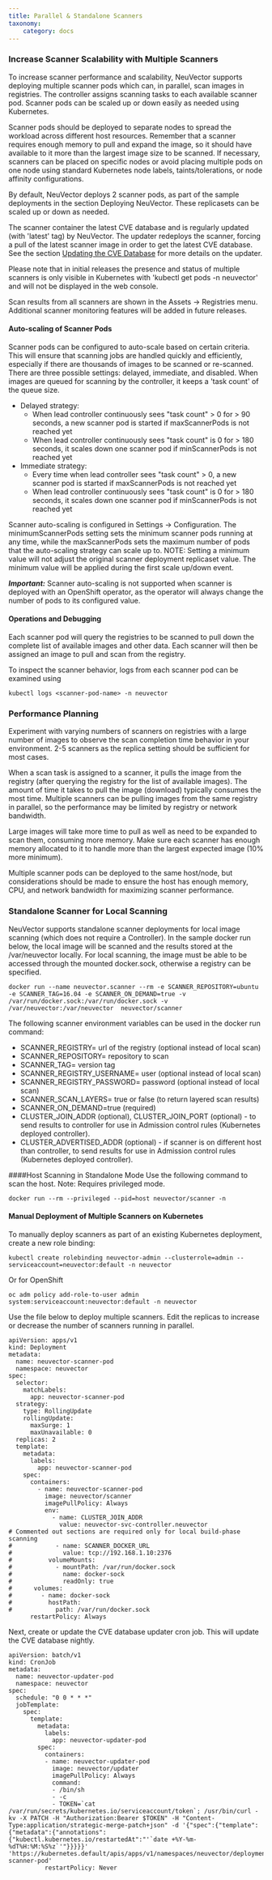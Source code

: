 ```yaml
---
title: Parallel & Standalone Scanners
taxonomy:
    category: docs
---
```


### Increase Scanner Scalability with Multiple Scanners
To increase scanner performance and scalability, NeuVector supports deploying multiple scanner pods which can, in parallel, scan images in registries. The controller assigns scanning tasks to each available scanner pod. Scanner pods can be scaled up or down easily as needed using Kubernetes.

Scanner pods should be deployed to separate nodes to spread the workload across different host resources. Remember that a scanner requires enough memory to pull and expand the image, so it should have available to it more than the largest image size to be scanned. If necessary, scanners can be placed on specific nodes or avoid placing multiple pods on one node using standard Kubernetes node labels, taints/tolerations, or node affinity configurations.

By default, NeuVector deploys 2 scanner pods, as part of the sample deployments in the section Deploying NeuVector. These replicasets can be scaled up or down as needed.

The scanner container the latest CVE database and is regularly updated (with 'latest' tag) by NeuVector. The updater redeploys the scanner, forcing a pull of the latest scanner image in order to get the latest CVE database. See the section [Updating the CVE Database](/scanning/updating) for more details on the updater.

Please note that in initial releases the presence and status of multiple scanners is only visible in Kubernetes with 'kubectl get pods -n neuvector' and will not be displayed in the web console. 

Scan results from all scanners are shown in the Assets -> Registries menu. Additional scanner monitoring features will be added in future releases.

#### Auto-scaling of Scanner Pods
Scanner pods can be configured to auto-scale based on certain criteria. This will ensure that scanning jobs are handled quickly and efficiently, especially if there are thousands of images to be scanned or re-scanned. There are three possible settings: delayed, immediate,  and disabled. When images are queued for scanning by the controller, it keeps a 'task count' of the queue size. 
+ Delayed strategy:
  -  When lead controller continuously sees "task count" > 0 for > 90 seconds, a new scanner pod is started if maxScannerPods is not reached yet
  -  When lead controller continuously sees "task count" is 0 for > 180 seconds, it scales down one scanner pod if minScannerPods is not reached yet
+ Immediate strategy:
  -  Every time when lead controller sees "task count" > 0, a new scanner pod is started if maxScannerPods is not reached yet
  -  When lead controller continuously sees "task count" is 0 for > 180 seconds, it scales down one scanner pod if minScannerPods is not reached yet

Scanner auto-scaling is configured in Settings -> Configuration. The minimumScannerPods setting sets the minimum scanner pods running at any time, while the maxScannerPods sets the maximum number of pods that the auto-scaling strategy can scale up to. NOTE: Setting a minimum value will not adjust the original scanner deployment replicaset value. The minimum value will be applied during the first scale up/down event.

***Important:*** Scanner auto-scaling is not supported when scanner is deployed with an OpenShift operator, as the operator will always change the number of pods to its configured value.

#### Operations and Debugging
Each scanner pod will query the registries to be scanned to pull down the complete list of available images and other data. Each scanner will then be assigned an image to pull and scan from the registry.

To inspect the scanner behavior, logs from each scanner pod can be examined using
```
kubectl logs <scanner-pod-name> -n neuvector
```

### Performance Planning
Experiment with varying numbers of scanners on registries with a large number of images to observe the scan completion time behavior in your environment. 2-5 scanners as the replica setting should be sufficient for most cases.

When a scan task is assigned to a scanner, it pulls the image from the registry (after querying the registry for the list of available images). The amount of time it takes to pull the image (download) typically consumes the most time. Multiple scanners can be pulling images from the same registry in parallel, so the performance may be limited by registry or network bandwidth.

Large images will take more time to pull as well as need to be expanded to scan them, consuming more memory. Make sure each scanner has enough memory allocated to it to handle more than the largest expected image (10% more minimum).

Multiple scanner pods can be deployed to the same host/node, but considerations should be made to ensure the host has enough memory, CPU, and network bandwidth for maximizing scanner performance.

### Standalone Scanner for Local Scanning
NeuVector supports standalone scanner deployments for local image scanning (which does not require a Controller). In the sample docker run below, the local image will be scanned and the results stored at the /var/neuvector locally. For local scanning, the image must be able to be accessed through the mounted docker.sock, otherwise a registry can be specified.

```
docker run --name neuvector.scanner --rm -e SCANNER_REPOSITORY=ubuntu -e SCANNER_TAG=16.04 -e SCANNER_ON_DEMAND=true -v /var/run/docker.sock:/var/run/docker.sock -v /var/neuvector:/var/neuvector  neuvector/scanner
```
The following scanner environment variables can be used in the docker run command: 

- SCANNER_REGISTRY= url of the registry (optional instead of local scan)
- SCANNER_REPOSITORY= repository to scan
- SCANNER_TAG= version tag
- SCANNER_REGISTRY_USERNAME= user (optional instead of local scan)
- SCANNER_REGISTRY_PASSWORD= password (optional instead of local scan)
- SCANNER_SCAN_LAYERS= true or false (to return layered scan results)
- SCANNER_ON_DEMAND=true (required)
- CLUSTER_JOIN_ADDR (optional), CLUSTER_JOIN_PORT (optional) - to send results to controller for use in Admission control rules (Kubernetes deployed controller).
- CLUSTER_ADVERTISED_ADDR (optional) - if scanner is on different host than controller, to send results for use in Admission control rules (Kubernetes deployed controller).

####Host Scanning in Standalone Mode
Use the following command to scan the host. Note: Requires privileged mode.
```
docker run --rm --privileged --pid=host neuvector/scanner -n
```

#### Manual Deployment of Multiple Scanners on Kubernetes
To manually deploy scanners as part of an existing Kubernetes deployment, create a new role binding:

```
kubectl create rolebinding neuvector-admin --clusterrole=admin --serviceaccount=neuvector:default -n neuvector
```

Or for OpenShift
```
oc adm policy add-role-to-user admin system:serviceaccount:neuvector:default -n neuvector
```

Use the file below to deploy multiple scanners. Edit the replicas to increase or decrease the number of scanners running in parallel.
```
apiVersion: apps/v1
kind: Deployment
metadata:
  name: neuvector-scanner-pod
  namespace: neuvector
spec:
  selector:
    matchLabels:
      app: neuvector-scanner-pod
  strategy:
    type: RollingUpdate
    rollingUpdate:
      maxSurge: 1
      maxUnavailable: 0
  replicas: 2
  template:
    metadata:
      labels:
        app: neuvector-scanner-pod
    spec:
      containers:
        - name: neuvector-scanner-pod
          image: neuvector/scanner
          imagePullPolicy: Always
          env:
            - name: CLUSTER_JOIN_ADDR
              value: neuvector-svc-controller.neuvector
# Commented out sections are required only for local build-phase scanning
#            - name: SCANNER_DOCKER_URL
#              value: tcp://192.168.1.10:2376
#          volumeMounts:
#            - mountPath: /var/run/docker.sock
#              name: docker-sock
#              readOnly: true
#      volumes:
#        - name: docker-sock
#          hostPath:
#            path: /var/run/docker.sock
      restartPolicy: Always
```

Next, create or update the CVE database updater cron job. This will update the CVE database nightly.

```
apiVersion: batch/v1
kind: CronJob
metadata:
  name: neuvector-updater-pod
  namespace: neuvector
spec:
  schedule: "0 0 * * *"
  jobTemplate:
    spec:
      template:
        metadata:
          labels:
            app: neuvector-updater-pod
        spec:
          containers:
          - name: neuvector-updater-pod
            image: neuvector/updater
            imagePullPolicy: Always
            command:
            - /bin/sh
            - -c
            - TOKEN=`cat /var/run/secrets/kubernetes.io/serviceaccount/token`; /usr/bin/curl -kv -X PATCH -H "Authorization:Bearer $TOKEN" -H "Content-Type:application/strategic-merge-patch+json" -d '{"spec":{"template":{"metadata":{"annotations":{"kubectl.kubernetes.io/restartedAt":"'`date +%Y-%m-%dT%H:%M:%S%z`'"}}}}}' 'https://kubernetes.default/apis/apps/v1/namespaces/neuvector/deployments/neuvector-scanner-pod'
          restartPolicy: Never
```
